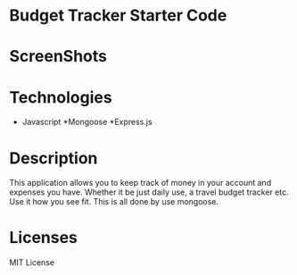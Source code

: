 # Budget Tracker Starter Code

# ScreenShots


# Technologies
* Javascript *Mongoose *Express.js

# Description
This application allows you to keep track of money in your account and expenses you have. Whether it be just daily use, a travel budget tracker etc. Use it how you see fit. This is all done by use mongoose. 

# Licenses
MIT License